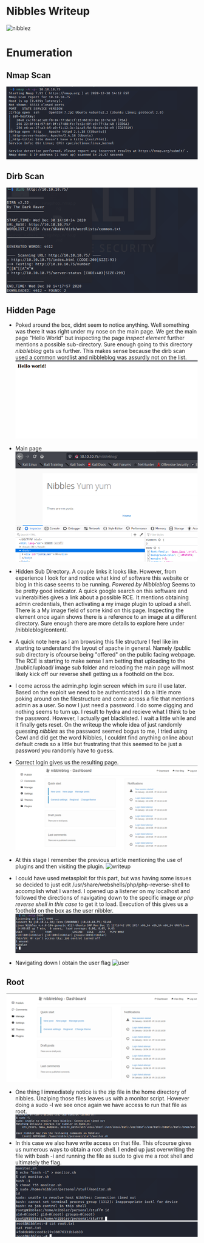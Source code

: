 # Nibbles Writeup 
![nibblez]()

# Enumeration

## Nmap Scan
![nmap](nmap.png)

## Dirb Scan
![dirb](dirb.png)

## Hidden Page
- Poked around the box, didnt seem to notice anything. Well something was there it was right under my nose on the main page.
We get the main page "Hello World" but inspecting the page *inspect element* further mentions a possible sub-directory. 
Sure enough going to this directory *nibbleblog* gets us further. This makes sense because the dirb scan used a common 
wordlist and nibbleblog was assurdly not on the list.
![main](main.png)
- Main page
![hidden](hidden.png)
- Hidden Sub Directory. A couple links it looks like. However, from experience I look for and notice what kind of software
this website or blog in this case seems to be running. *Powered by Nibbleblog* Seems to be pretty good indicator.
A quick google search on this software and vulnerabilties gives a link about a possible RCE. It mentions
obtaining admin credentials, then activating a my image plugin to upload a shell. There is a My image field of 
some kind on this page. Inspecting the element once again shows there is a reference to an image at a different
directory. Sure enough there are more details to explore here under /nibbleblog/content/.

- A quick note here as I am browsing this file structure I feel like im starting to understand the layout
of apache in general. Namely /public sub directory is ofcourse being "offered" on the public facing webpage.
The RCE is starting to make sense I am betting that uploading to the /public/upload/ image sub folder and reloading
the main page will most likely kick off our reverse shell getting us a foothold on the box.



- I come across the admin.php login screen which im sure ill use later. Based on the exploit we need to be authenticated
I do a little more poking around on the filestructure and come across a file that mentions admin as a user. 
So now I just need a password. I do some digging and nothing seems to turn up. I result to hydra and recieve what 
I think to be the password. However, I actually get blacklisted. I wait a little while and it finally gets reset.
On the writeup the whole idea of just randomly guessing *nibbles* as the password seemed bogus to me, I tried using
Cewl and did get the word Nibbles, I couldnt find anything online about default creds so a little but frustrating that
this seemed to be just a password you randomly have to guess.


- Correct login gives us the resulting page.
![login](admin_login.png)

- At this stage I remember the previous article mentioning the use of plugins and then visiting the plugin.
![writeup](writeup.png)
- I could have used metasploit for this part, but was having some issues so decided to just edit /usr/share/webshells/php/php-reverse-shell
to accomplish what I wanted. I opened up a listener on my localhost and followed the directions of navigating down
to the specific image *or php reverse shell in this case* to get it to load. Execution of this gives us a foothold on the box
as the user nibbler.
![foothold](foothold.png)

- Navigating down I obtain the user flag
![user](user_flag.png)


## Root
![admin](admin_login.png)
- One thing I immediately notice is the zip file in the home directory of nibbles. Unziping those files leaves us with
a monitor script. However doing a sudo -l we see once again we have access to run that file as root.
![sudo](sudoers.png)
- In this case we also have write access on that file. This ofcourse gives us numerous ways to obtain a root shell. I ended up just overwriting
the file with bash -i and running the file as sudo to give me a root shell and ultimately the flag.
![root](root.png)
![rootflag](root_flag.png)

